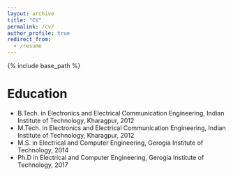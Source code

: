 ```yaml
---
layout: archive
title: "CV"
permalink: /cv/
author_profile: true
redirect_from:
  - /resume
---
```


{% include base_path %}

Education
======
* B.Tech. in Electronics and Electrical Communication Engineering, Indian Institute of Technology, Kharagpur, 2012
* M.Tech. in Electronics and Electrical Communication Engineering, Indian Institute of Technology, Kharagpur, 2012
* M.S. in Electrical and Computer Engineering, Gerogia Institute of Technology, 2014
* Ph.D in Electrical and Computer Engineering, Gerogia Institute of Technology, 2017
